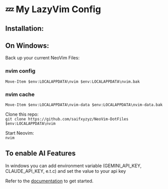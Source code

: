 # 💤 My LazyVim Config


## Installation:  
## On Windows:  
Back up your current NeoVim Files:
### nvim config
`Move-Item $env:LOCALAPPDATA\nvim $env:LOCALAPPDATA\nvim.bak`
### nvim cache
`Move-Item $env:LOCALAPPDATA\nvim-data $env:LOCALAPPDATA\nvim-data.bak`  

Clone this repo:  
`git clone https://github.com/saifxyzyz/NeoVim-DotFiles $env:LOCALAPPDATA\nvim`  

Start Neovim:  
`nvim`  

## To enable AI Features
In windows you can add environment variable (GEMINI_API_KEY, CLAUDE_API_KEY, e.t.c) and set the value to your api key


Refer to the [documentation](https://lazyvim.github.io/installation) to get started.  
